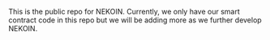 This is the public repo for NEKOIN. Currently, we only have our smart contract code in this repo but we will be adding more as we further develop NEKOIN.